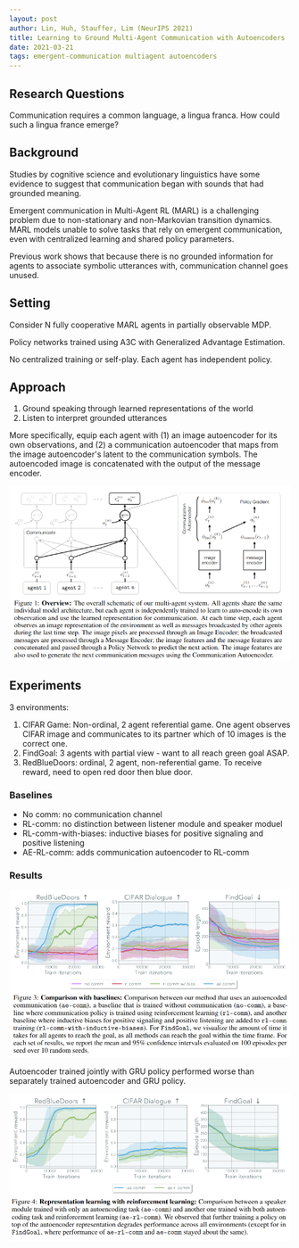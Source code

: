 ```yaml
---
layout: post
author: Lin, Huh, Stauffer, Lim (NeurIPS 2021)
title: Learning to Ground Multi-Agent Communication with Autoencoders
date: 2021-03-21
tags: emergent-communication multiagent autoencoders
---
```




## Research Questions

Communication requires a common language, a lingua franca. How could such a lingua france
emerge?

## Background

Studies by cognitive science and evolutionary linguistics have some evidence to suggest
that communication began with sounds that had grounded meaning.

Emergent communication in Multi-Agent RL (MARL) is a challenging problem due to non-stationary
and non-Markovian transition dynamics. MARL models unable to solve tasks that rely on 
emergent communication, even with centralized learning and shared policy parameters.

Previous work shows that because there is no grounded information for agents to 
associate symbolic utterances with, communication channel goes unused.

## Setting

Consider N fully cooperative MARL agents in partially observable MDP.

Policy networks trained using A3C with Generalized Advantage Estimation.

No centralized training or self-play. Each agent has independent policy.

## Approach

1. Ground speaking through learned representations of the world
2. Listen to interpret grounded utterances

More specifically, equip each agent with (1) an image autoencoder for its
own observations, and (2) a communication autoencoder that maps from
the image autoencoder's latent to the communication symbols. The autoencoded 
image is concatenated with the output of the message encoder.

![](lin_neurips_2021_learning_to_ground_multiagent/1.png)

## Experiments

3 environments:
1. CIFAR Game: Non-ordinal, 2 agent referential game. One agent observes CIFAR image
  and communicates to its partner which of 10 images is the correct one.
2. FindGoal: 3 agents with partial view - want to all reach green goal ASAP.
3. RedBlueDoors: ordinal, 2 agent, non-referential game. To receive reward, need to open
  red door then blue door.

### Baselines

- No comm: no communication channel
- RL-comm: no distinction between listener module and speaker moduel
- RL-comm-with-biases: inductive biases for positive signaling and positive listening
- AE-RL-comm: adds communication autoencoder to RL-comm

### Results

![](lin_neurips_2021_learning_to_ground_multiagent/3.png)

Autoencoder trained jointly with GRU policy performed worse than separately trained 
autoencoder and GRU policy.

![](lin_neurips_2021_learning_to_ground_multiagent/4.png)